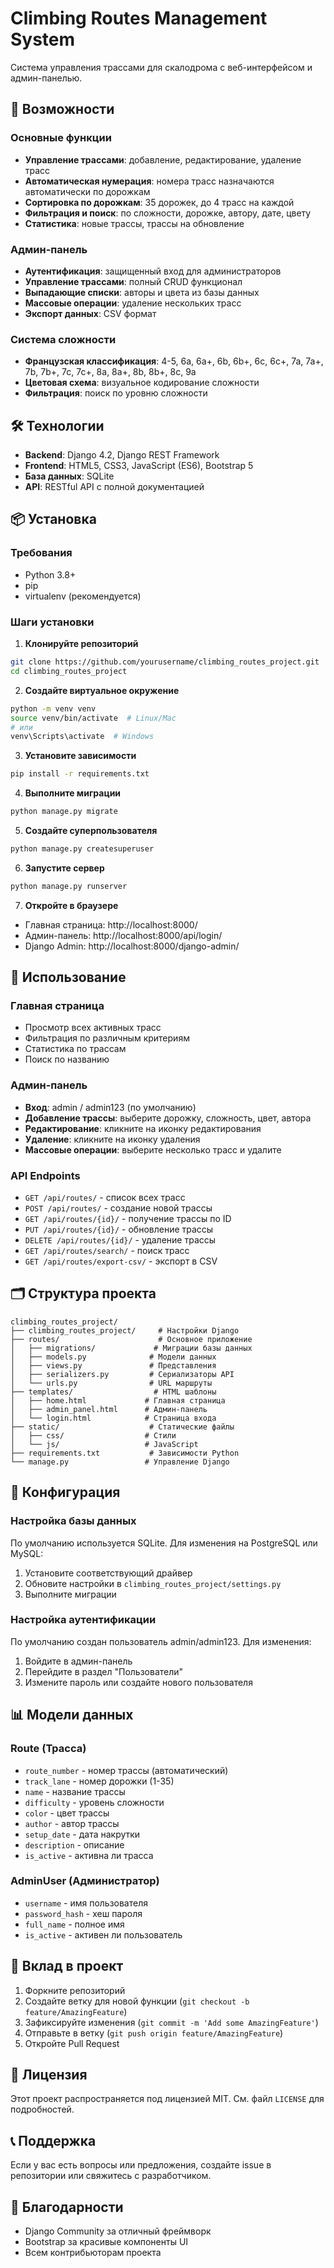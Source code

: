# Climbing Routes Management System

Система управления трассами для скалодрома с веб-интерфейсом и админ-панелью.

## 🚀 Возможности

### Основные функции
- **Управление трассами**: добавление, редактирование, удаление трасс
- **Автоматическая нумерация**: номера трасс назначаются автоматически по дорожкам
- **Сортировка по дорожкам**: 35 дорожек, до 4 трасс на каждой
- **Фильтрация и поиск**: по сложности, дорожке, автору, дате, цвету
- **Статистика**: новые трассы, трассы на обновление

### Админ-панель
- **Аутентификация**: защищенный вход для администраторов
- **Управление трассами**: полный CRUD функционал
- **Выпадающие списки**: авторы и цвета из базы данных
- **Массовые операции**: удаление нескольких трасс
- **Экспорт данных**: CSV формат

### Система сложности
- **Французская классификация**: 4-5, 6a, 6a+, 6b, 6b+, 6c, 6c+, 7a, 7a+, 7b, 7b+, 7c, 7c+, 8a, 8a+, 8b, 8b+, 8c, 9a
- **Цветовая схема**: визуальное кодирование сложности
- **Фильтрация**: поиск по уровню сложности

## 🛠 Технологии

- **Backend**: Django 4.2, Django REST Framework
- **Frontend**: HTML5, CSS3, JavaScript (ES6), Bootstrap 5
- **База данных**: SQLite
- **API**: RESTful API с полной документацией

## 📦 Установка

### Требования
- Python 3.8+
- pip
- virtualenv (рекомендуется)

### Шаги установки

1. **Клонируйте репозиторий**
```bash
git clone https://github.com/yourusername/climbing_routes_project.git
cd climbing_routes_project
```

2. **Создайте виртуальное окружение**
```bash
python -m venv venv
source venv/bin/activate  # Linux/Mac
# или
venv\Scripts\activate  # Windows
```

3. **Установите зависимости**
```bash
pip install -r requirements.txt
```

4. **Выполните миграции**
```bash
python manage.py migrate
```

5. **Создайте суперпользователя**
```bash
python manage.py createsuperuser
```

6. **Запустите сервер**
```bash
python manage.py runserver
```

7. **Откройте в браузере**
- Главная страница: http://localhost:8000/
- Админ-панель: http://localhost:8000/api/login/
- Django Admin: http://localhost:8000/django-admin/

## 🎯 Использование

### Главная страница
- Просмотр всех активных трасс
- Фильтрация по различным критериям
- Статистика по трассам
- Поиск по названию

### Админ-панель
- **Вход**: admin / admin123 (по умолчанию)
- **Добавление трассы**: выберите дорожку, сложность, цвет, автора
- **Редактирование**: кликните на иконку редактирования
- **Удаление**: кликните на иконку удаления
- **Массовые операции**: выберите несколько трасс и удалите

### API Endpoints
- `GET /api/routes/` - список всех трасс
- `POST /api/routes/` - создание новой трассы
- `GET /api/routes/{id}/` - получение трассы по ID
- `PUT /api/routes/{id}/` - обновление трассы
- `DELETE /api/routes/{id}/` - удаление трассы
- `GET /api/routes/search/` - поиск трасс
- `GET /api/routes/export-csv/` - экспорт в CSV

## 🗂 Структура проекта

```
climbing_routes_project/
├── climbing_routes_project/     # Настройки Django
├── routes/                      # Основное приложение
│   ├── migrations/             # Миграции базы данных
│   ├── models.py              # Модели данных
│   ├── views.py               # Представления
│   ├── serializers.py         # Сериализаторы API
│   └── urls.py                # URL маршруты
├── templates/                  # HTML шаблоны
│   ├── home.html             # Главная страница
│   ├── admin_panel.html      # Админ-панель
│   └── login.html            # Страница входа
├── static/                    # Статические файлы
│   ├── css/                  # Стили
│   └── js/                   # JavaScript
├── requirements.txt           # Зависимости Python
└── manage.py                 # Управление Django
```

## 🔧 Конфигурация

### Настройка базы данных
По умолчанию используется SQLite. Для изменения на PostgreSQL или MySQL:

1. Установите соответствующий драйвер
2. Обновите настройки в `climbing_routes_project/settings.py`
3. Выполните миграции

### Настройка аутентификации
По умолчанию создан пользователь admin/admin123. Для изменения:

1. Войдите в админ-панель
2. Перейдите в раздел "Пользователи"
3. Измените пароль или создайте нового пользователя

## 📊 Модели данных

### Route (Трасса)
- `route_number` - номер трассы (автоматический)
- `track_lane` - номер дорожки (1-35)
- `name` - название трассы
- `difficulty` - уровень сложности
- `color` - цвет трассы
- `author` - автор трассы
- `setup_date` - дата накрутки
- `description` - описание
- `is_active` - активна ли трасса

### AdminUser (Администратор)
- `username` - имя пользователя
- `password_hash` - хеш пароля
- `full_name` - полное имя
- `is_active` - активен ли пользователь

## 🤝 Вклад в проект

1. Форкните репозиторий
2. Создайте ветку для новой функции (`git checkout -b feature/AmazingFeature`)
3. Зафиксируйте изменения (`git commit -m 'Add some AmazingFeature'`)
4. Отправьте в ветку (`git push origin feature/AmazingFeature`)
5. Откройте Pull Request

## 📝 Лицензия

Этот проект распространяется под лицензией MIT. См. файл `LICENSE` для подробностей.

## 📞 Поддержка

Если у вас есть вопросы или предложения, создайте issue в репозитории или свяжитесь с разработчиком.

## 🎉 Благодарности

- Django Community за отличный фреймворк
- Bootstrap за красивые компоненты UI
- Всем контрибьюторам проекта